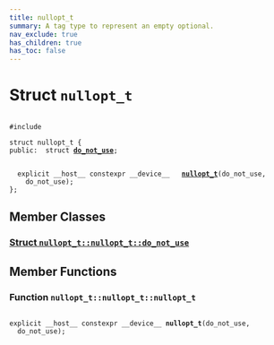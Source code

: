 ```yaml
---
title: nullopt_t
summary: A tag type to represent an empty optional. 
nav_exclude: true
has_children: true
has_toc: false
---
```


# Struct `nullopt_t`

<code class="doxybook">
<span>#include <thrust/optional.h></span><br>
<span>struct nullopt&#95;t {</span>
<span>public:</span><span>&nbsp;&nbsp;struct <b><a href="/api/classes/structnullopt__t_1_1do__not__use.html">do&#95;not&#95;use</a></b>;</span>
<br>
<span>&nbsp;&nbsp;explicit __host__ constexpr __device__ </span><span>&nbsp;&nbsp;<b><a href="/api/classes/structnullopt__t.html#function-nullopt_t">nullopt&#95;t</a></b>(do_not_use,</span>
<span>&nbsp;&nbsp;&nbsp;&nbsp;do_not_use);</span>
<span>};</span>
</code>

## Member Classes

<h3 id="struct-nullopt_t::do_not_use">
<a href="/api/classes/structnullopt__t_1_1do__not__use.html">Struct <code>nullopt&#95;t::nullopt&#95;t::do&#95;not&#95;use</code>
</a>
</h3>


## Member Functions

<h3 id="function-nullopt_t">
Function <code>nullopt&#95;t::nullopt&#95;t::nullopt&#95;t</code>
</h3>

<code class="doxybook">
<span>explicit __host__ constexpr __device__ </span><span><b>nullopt_t</b>(do_not_use,</span>
<span>&nbsp;&nbsp;do_not_use);</span></code>

